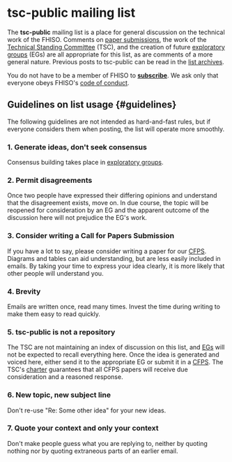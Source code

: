 tsc-public mailing list
=======================

The **tsc-public** mailing list is a place for general discussion on the
technical work of the FHISO.   Comments on [paper submissions](cfps/papers),
the work of the [Technical Standing Committee](/) (TSC), and the creation of
future [exploratory groups](egs) (EGs) are all appropriate for this list, as
are comments of a more general nature.  Previous posts to tsc-public can be
read in the [list archives](http://fhiso.org/pipermail/tsc-public_fhiso.org/).

You do not have to be a member of FHISO to 
[**subscribe**](http://fhiso.org/mailman/listinfo/tsc-public_fhiso.org).
We ask only that everyone obeys FHISO's 
[code of conduct](http://fhiso.org/aboutfhiso/code-of-conduct/).

Guidelines on list usage 	{#guidelines}
------------------------

The following guidelines are not intended as hard-and-fast rules, but if
everyone considers them when posting, the list will operate more
smoothly.

### 1. Generate ideas, don't seek consensus

Consensus building takes place in [exploratory groups](egs).

### 2. Permit disagreements

Once two people have expressed their differing opinions and understand
that the disagreement exists, move on. In due course, the topic will be
reopened for consideration by an EG and the apparent outcome of the
discussion here will not prejudice the EG's work.

### 3. Consider writing a Call for Papers Submission

If you have a lot to say, please consider writing a paper for our 
[CFPS](cfps).  Diagrams and tables can aid understanding, but are less easily
included in emails.  By taking your time to express your idea clearly, it is
more likely that other people will understand you.

### 4. Brevity

Emails are written once, read many times.  Invest the time during
writing to make them easy to read quickly.

### 5. tsc-public is not a repository

The TSC are not maintaining an index of discussion on this list, and 
[EGs](egs) will not be expected to recall everything here.
Once the idea is generated and voiced here, either send it to the
appropriate EG or submit it in a [CFPS](cfps).  The TSC's [charter](charter)
guarantees that all CFPS papers will receive due consideration and a reasoned
response.

### 6. New topic, new subject line

Don't re-use "Re: Some other idea" for your new ideas.

### 7. Quote your context and only your context

Don't make people guess what you are replying to, neither by quoting
nothing nor by quoting extraneous parts of an earlier email.

